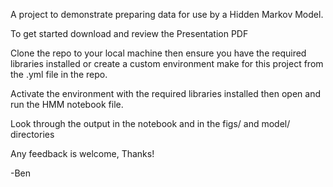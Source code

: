 A project to demonstrate preparing data for use by a Hidden Markov Model.

To get started download and review the Presentation PDF

Clone the repo to your local machine then ensure you have the required libraries installed or create a custom environment make for this project from the .yml file in the repo.

Activate the environment with the required libraries installed then open and run the HMM notebook file.

Look through the output in the notebook and in the figs/ and model/ directories

Any feedback is welcome, Thanks!

-Ben
